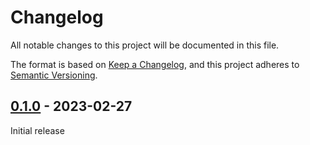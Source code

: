 # Changelog
All notable changes to this project will be documented in this file.

The format is based on [Keep a Changelog](https://keepachangelog.com/en/1.0.0/),
and this project adheres to [Semantic Versioning](https://semver.org/spec/v2.0.0.html).

## [0.1.0] - 2023-02-27
Initial release

[unreleased]: https://github.com/ModProg/interpolator/compare/v0.1.0...HEAD
[0.1.0]: https://github.com/ModProg/interpolator/v0.1.0
